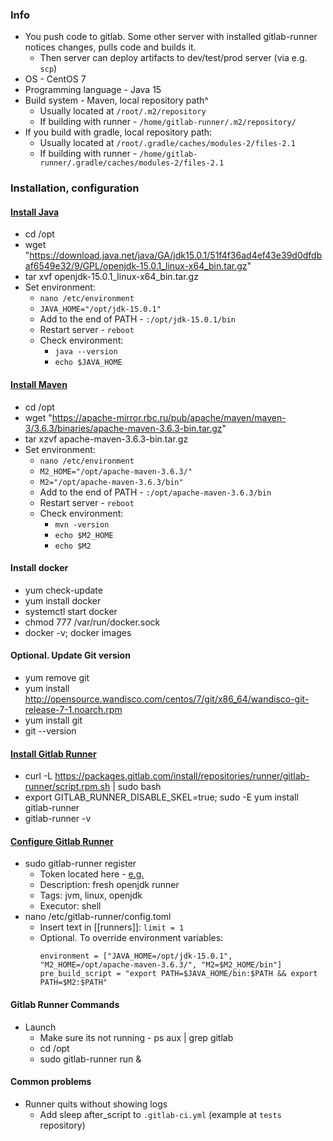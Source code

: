 ### Info
* You push code to gitlab. Some other server with installed gitlab-runner notices changes, pulls code and builds it.
    * Then server can deploy artifacts to dev/test/prod server (via e.g. `scp`)
* OS - CentOS 7
* Programming language - Java 15
* Build system - Maven, local repository path^
    * Usually located at `/root/.m2/repository`
    * If building with runner - `/home/gitlab-runner/.m2/repository/`
* If you build with gradle, local repository path:
    * Usually located at `/root/.gradle/caches/modules-2/files-2.1`
    * If building with runner - `/home/gitlab-runner/.gradle/caches/modules-2/files-2.1`

### Installation, configuration
#### [Install Java](https://jdk.java.net/15/)
* cd /opt
* wget "https://download.java.net/java/GA/jdk15.0.1/51f4f36ad4ef43e39d0dfdbaf6549e32/9/GPL/openjdk-15.0.1_linux-x64_bin.tar.gz"
* tar xvf openjdk-15.0.1_linux-x64_bin.tar.gz
* Set environment:
    * `nano /etc/environment`
    * `JAVA_HOME="/opt/jdk-15.0.1"`
    * Add to the end of PATH - `:/opt/jdk-15.0.1/bin`
    * Restart server - `reboot`
    * Check environment:
        * `java --version`
        * `echo $JAVA_HOME` 

#### [Install Maven](https://maven.apache.org/install.html)
* cd /opt
* wget "https://apache-mirror.rbc.ru/pub/apache/maven/maven-3/3.6.3/binaries/apache-maven-3.6.3-bin.tar.gz"
* tar xzvf apache-maven-3.6.3-bin.tar.gz
* Set environment:
    * `nano /etc/environment`
    * `M2_HOME="/opt/apache-maven-3.6.3/"`
    * `M2="/opt/apache-maven-3.6.3/bin"`
    * Add to the end of PATH - `:/opt/apache-maven-3.6.3/bin`
    * Restart server - `reboot`
    * Check environment:
        * `mvn -version`
        * `echo $M2_HOME`
        * `echo $M2`

#### Install docker
* yum check-update
* yum install docker
* systemctl start docker
* chmod 777 /var/run/docker.sock
* docker -v; docker images

#### Optional. Update Git version
* yum remove git
* yum install http://opensource.wandisco.com/centos/7/git/x86_64/wandisco-git-release-7-1.noarch.rpm
* yum install git
* git --version

#### [Install Gitlab Runner](https://docs.gitlab.com/runner/install/linux-repository.html)
* curl -L https://packages.gitlab.com/install/repositories/runner/gitlab-runner/script.rpm.sh | sudo bash
* export GITLAB_RUNNER_DISABLE_SKEL=true; sudo -E yum install gitlab-runner
* gitlab-runner -v

#### [Configure Gitlab Runner](https://docs.gitlab.com/runner/register/index.html)
* sudo gitlab-runner register
    * Token located here - [e.g.](https://vcs.your-company.com/groups/your-group/-/settings/ci_cd)
    * Description: fresh openjdk runner
    * Tags: jvm, linux, openjdk
    * Executor: shell
* nano /etc/gitlab-runner/config.toml
    * Insert text in [[runners]]: `limit = 1`
    * Optional. To override environment variables:
        ```
        environment = ["JAVA_HOME=/opt/jdk-15.0.1", "M2_HOME=/opt/apache-maven-3.6.3/", "M2=$M2_HOME/bin"]
        pre_build_script = "export PATH=$JAVA_HOME/bin:$PATH && export PATH=$M2:$PATH"
        ```
#### Gitlab Runner Commands
* Launch
    * Make sure its not running - ps aux | grep gitlab 
    * cd /opt
    * sudo gitlab-runner run &

#### Common problems
* Runner quits without showing logs
    * Add sleep after_script to `.gitlab-ci.yml` (example at `tests` repository)